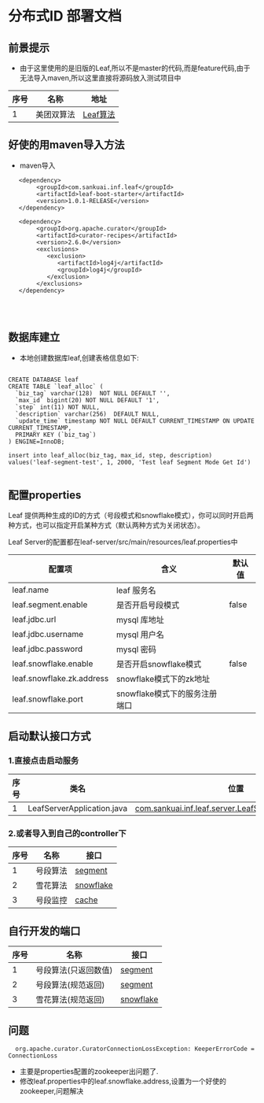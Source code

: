 # 分布式ID 部署文档

## 前景提示

* 由于这里使用的是旧版的Leaf,所以不是master的代码,而是feature代码,由于无法导入maven,所以这里直接将源码放入测试项目中

| 序号 | 名称    | 地址                                                                                  |
|----|-------|-------------------------------------------------------------------------------------|
| 1  | 美团双算法 | [Leaf算法](https://github.com/Meituan-Dianping/Leaf/tree/feature/spring-boot-starter) |

## 好使的用maven导入方法

* maven导入

```
   <dependency>
        <groupId>com.sankuai.inf.leaf</groupId>
        <artifactId>leaf-boot-starter</artifactId>
        <version>1.0.1-RELEASE</version>
   </dependency>
        
   <dependency>
        <groupId>org.apache.curator</groupId>
        <artifactId>curator-recipes</artifactId>
        <version>2.6.0</version>
        <exclusions>
           <exclusion>
              <artifactId>log4j</artifactId>
              <groupId>log4j</groupId>
           </exclusion>
        </exclusions>
   </dependency>




```

## 数据库建立

* 本地创建数据库leaf,创建表格信息如下:

```

CREATE DATABASE leaf
CREATE TABLE `leaf_alloc` (
  `biz_tag` varchar(128)  NOT NULL DEFAULT '',
  `max_id` bigint(20) NOT NULL DEFAULT '1',
  `step` int(11) NOT NULL,
  `description` varchar(256)  DEFAULT NULL,
  `update_time` timestamp NOT NULL DEFAULT CURRENT_TIMESTAMP ON UPDATE CURRENT_TIMESTAMP,
  PRIMARY KEY (`biz_tag`)
) ENGINE=InnoDB;

insert into leaf_alloc(biz_tag, max_id, step, description) values('leaf-segment-test', 1, 2000, 'Test leaf Segment Mode Get Id')


```

## 配置properties

Leaf 提供两种生成的ID的方式（号段模式和snowflake模式），你可以同时开启两种方式，也可以指定开启某种方式（默认两种方式为关闭状态）。

Leaf Server的配置都在leaf-server/src/main/resources/leaf.properties中

| 配置项                       | 含义                  | 默认值   |
|---------------------------|---------------------|-------|
| leaf.name                 | leaf 服务名            |       |
| leaf.segment.enable       | 是否开启号段模式            | false |
| leaf.jdbc.url             | mysql 库地址           |       |
| leaf.jdbc.username        | mysql 用户名           |       |
| leaf.jdbc.password        | mysql 密码            |       |
| leaf.snowflake.enable     | 是否开启snowflake模式     | false |
| leaf.snowflake.zk.address | snowflake模式下的zk地址   |       |
| leaf.snowflake.port       | snowflake模式下的服务注册端口 |       |

## 启动默认接口方式

### 1.直接点击启动服务

| 序号 | 类名                         | 位置                                                                                                                                                                    |
|----|----------------------------|-----------------------------------------------------------------------------------------------------------------------------------------------------------------------|
| 1  | LeafServerApplication.java | [com.sankuai.inf.leaf.server.LeafServerApplication.java](./distributed-id-master/distributed-id/src/main/java/com/sankuai/inf/leaf/server/LeafServerApplication.java) |

### 2.或者导入到自己的controller下

| 序号 | 名称   | 接口                                                                 |
|----|------|--------------------------------------------------------------------|
| 1  | 号段算法 | [segment](http://localhost:8080/api/segment/get/leaf-segment-test) |
| 2  | 雪花算法 | [snowflake](http://localhost:8080/api/snowflake/get/test)          |
| 3  | 号段监控 | [cache](http://localhost:8080/cache)                               |

## 自行开发的端口

| 序号 | 名称          | 接口                                           |
|----|-------------|----------------------------------------------|
| 1  | 号段算法(只返回数值) | [segment](http://localhost:8080/segment)     |
| 2  | 号段算法(规范返回)  | [segment](http://localhost:8080/segment2)    |
| 3  | 雪花算法(规范返回)  | [snowflake](http://localhost:8080/snowflake) |

## 问题

```
  org.apache.curator.CuratorConnectionLossException: KeeperErrorCode = ConnectionLoss

```

* 主要是properties配置的zookeeper出问题了.
* 修改leaf.properties中的leaf.snowflake.address,设置为一个好使的zookeeper,问题解决

